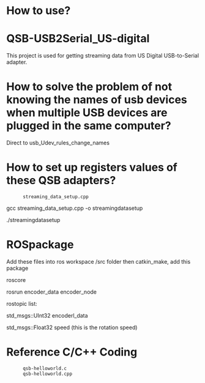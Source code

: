 # How to use?

# QSB-USB2Serial_US-digital
This project is used for getting streaming data from US Digital USB-to-Serial adapter.

# How to solve the problem of not knowing the names of usb devices when multiple USB devices are plugged in the same computer?

Direct to usb_Udev_rules_change_names

# How to set up registers values of these QSB adapters?
          streaming_data_setup.cpp
    
gcc streaming_data_setup.cpp -o streamingdatasetup

./streamingdatasetup

# ROSpackage

Add these files into ros workspace /src folder then catkin_make, add this package

roscore

rosrun encoder_data encoder_node 

rostopic list:

std_msgs::UInt32 encoderl_data

std_msgs::Float32 speed   (this is the rotation speed)


# Reference C/C++ Coding
          qsb-helloworld.c
          qsb-helloworld.cpp
